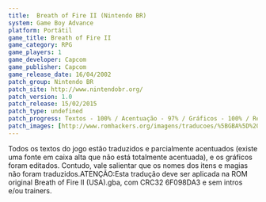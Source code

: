 ```yaml
---
title:  Breath of Fire II (Nintendo BR)
system: Game Boy Advance
platform: Portátil
game_title: Breath of Fire II
game_category: RPG
game_players: 1
game_developer: Capcom
game_publisher: Capcom
game_release_date: 16/04/2002
patch_group: Nintendo BR
patch_site: http://www.nintendobr.org/
patch_version: 1.0
patch_release: 15/02/2015
patch_type: undefined
patch_progress: Textos - 100% / Acentuação - 97% / Gráficos - 100% / Revisão - 100%
patch_images: [http://www.romhackers.org/imagens/traducoes/%5BGBA%5D%20Breath%20of%20Fire%20II%20-%20Nintendo%20BR%20-%201.png,http://www.romhackers.org/imagens/traducoes/%5BGBA%5D%20Breath%20of%20Fire%20II%20-%20Nintendo%20BR%20-%202.png,http://www.romhackers.org/imagens/traducoes/%5BGBA%5D%20Breath%20of%20Fire%20II%20-%20Nintendo%20BR%20-%203.png]
---
```

Todos os textos do jogo estão traduzidos e parcialmente acentuados (existe uma fonte em caixa alta que não está totalmente acentuada), e os gráficos foram editados. Contudo, vale salientar que os nomes dos itens e magias não foram traduzidos.ATENÇÃO:Esta tradução deve ser aplicada na ROM original Breath of Fire II (USA).gba, com CRC32 6F098DA3 e sem intros e/ou trainers.